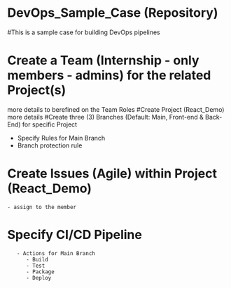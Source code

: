 # DevOps_Sample_Case (Repository) 
#This is a sample case for building DevOps pipelines
# Create a Team (Internship - only members - admins) for the related Project(s)
   more details to berefined on  the Team Roles 
#Create Project (React_Demo)
    more details
#Create three (3) Branches (Default: Main, Front-end & Back-End) for specific Project
   - Specify Rules for Main Branch
   -  Branch protection rule
# Create Issues (Agile) within Project (React_Demo)
    - assign to the member
  # Specify CI/CD Pipeline 
       - Actions for Main Branch
          - Build 
          - Test 
          - Package
          - Deploy
    
